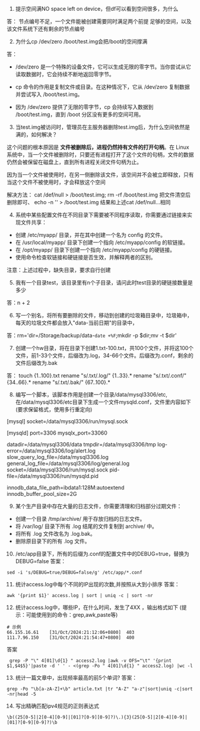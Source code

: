 1. 提示空间满NO space left on device，但df可以看到空间很多，为什么

答：
节点编号不足，一个文件能被创建需要同时满足两个前提
足够的空间，以及该文件系统下还有剩余的节点编号

2. 为什么cp /dev/zero /boot/test.img会把/boot的空间撑满

答：
- /dev/zero 是一个特殊的设备文件，它可以生成无限的零字节。当你尝试从它读取数据时，它会持续不断地返回零字节。

- cp 命令的作用是复制文件或目录。在这种情况下，它从 /dev/zero 复制数据并尝试写入 /boot/test.img。

- 因为 /dev/zero 提供了无限的零字节，cp 会持续写入数据到 /boot/test.img，直到 /boot 分区没有更多的空间可用。

3. 当test.img被访问时，管理员在主服务器删除test.img后，为什么空间依然是满的，如何解决？

这个问题的根本原因是 **文件被删除后，进程仍然持有文件的打开句柄**。在 Linux 系统中，当一个文件被删除时，只要还有进程打开了这个文件的句柄，文件的数据仍然会被保留在磁盘上，直到所有进程关闭文件句柄为止。

因为当一个文件被使用时，在另一侧删除该文件，该空间并不会被立即释放，只有当这个文件不被使用时，才会释放这个空间

解决方法：
cat /def/null > /boot/test.img; rm -rf /boot/test.img
把文件清空后删除即可、
echo -n '' > /boot/test.img 结果和上述cat /def/null...相同

4. 系统中某些配置文件在不同目录下需要被不同程序读取，你需要通过链接来实现文件共享：
- 创建 /etc/myapp/ 目录，并在其中创建一个名为 config 的文件。
- 在 /usr/local/myapp/ 目录下创建一个指向 /etc/myapp/config 的软链接。
- 在 /opt/myapp/ 目录下创建一个指向 /etc/myapp/config 的硬链接。
- 使用命令检查软链接和硬链接是否生效，并解释两者的区别。

注意：上述过程中，缺失目录，要求自行创建



5. 我有一个目录test，该目录里有n个子目录，请问此时test目录的硬链接数量是多少

答：n + 2



6. 写一个别名，将所有要删除的文件，移动到创建的垃圾箱目录中，垃圾箱中，每天的垃圾文件都会放入"data-当前日期"的目录中，

答：rm='dir=/Storage/backup/data-`date +%F`;mkdir -p $dir;mv -t $dir'

7. 创建一个hw目录，将在目录下创建1.txt-100.txt，共100个文件，并将这100个文件，前1-33个文件，后缀改为.log，34-66个文件。后缀改为.conf，剩余的文件后缀改为.bak

答：
touch {1..100}.txt
rename "s/.txt/.log/" {1..33}.*
rename "s/.txt/.conf/" {34..66}.*
rename "s/.txt/.bak/" {67..100}.*

8. 编写一个脚本，该脚本作用是创建一个目录/data/mysql3306/etc,在/data/mysql3306/etc目录下生成一个文件mysqld.conf，文件里内容如下(要求保留格式，使用多行重定向)

[mysql]
socket=/data/mysql3306/run/mysql.sock

[mysqld]
port=3306
mysqlx_port=33060

datadir=/data/mysql3306/data
tmpdir=/data/mysql3306/tmp
log-error=/data/mysql3306/log/alert.log
slow_query_log_file=/data/mysql3306.log
general_log_file=/data/mysql3306/log/general.log
socket=/data/mysql3306/run/mysql.sock
pid-file=/data/mysql3306/run/mysqld.pid

innodb_data_file_path=ibdata1:128M:autoextend
innodb_buffer_pool_size=2G

9. 某个生产目录中存在大量的日志文件，你需要清理和归档部分过期文件：

- 创建一个目录 /tmp/archive/ 用于存放归档的日志文件。
- 将 /var/log/ 目录下所有 .log 结尾的文件复制到 archive/ 中。
- 将所有 .log 文件改名为 .log.bak。
- 删除原目录下的所有 .log 文件。



10. /etc/app目录下，所有的后缀为.conf的配置文件中的DEBUG=true，替换为DEBUG=false
    答案：

```shell
sed -i 's/DEBUG=true/DEBUG=false/g' /etc/app/*.conf
```

11. 统计access.log中每个不同的IP出现的次数,并按照从大到小排序
    答案：

```shell
awk '{print $1}' access.log | sort | uniq -c | sort -nr
```

12. 统计access.log中，哪些IP，在什么时间，发生了4XX ，输出格式如下
    (提示：可能使用到的命令：grep,awk,paste等)

```shell
# 示例
66.155.16.61    [31/Oct/2024:21:12:06+0800]  403 
111.7.96.150    [31/Oct/2024:21:54:47+0800]  400 
```

答案

```shell
 grep -P "\" 4[01]\d{1} " access2.log |awk -v OFS="\t" '{print $1,$4$5}'|paste -d ' ' - <(grep -Po " 4[01]\d{1} " access2.log) |wc -l
```

13. 统计一篇文章中，出现频率最高的前5个单词?
    答案：

```shell
grep -Po "\b[a-zA-Z]+\b" article.txt |tr "A-Z" "a-z"|sort|uniq -c|sort -nr|head -5
```

14. 写出精确匹配ipv4规范的正则表达式

```shell
\b((25[0-5]|2[0-4][0-9]|[01]?[0-9][0-9]?)\.){3}(25[0-5]|2[0-4][0-9]|[01]?[0-9][0-9]?)\b
```


